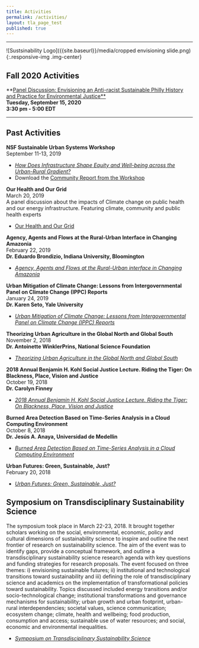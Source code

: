 ```yaml
---
title: Activities
permalink: /activities/
layout: tla_page_test
published: true
---
```

___

![Sustsinability Logo]({{site.baseurl}}/media/cropped envisioning slide.png){:.responsive-img .img-center}

## Fall 2020 Activities 
**[Panel Discussion: Envisioning an Anti-racist Sustainable Philly History and Practice for Environmental Justice**](https://events.temple.edu/panel-discussion-envisioning-an-anti-racist-sustainable-philly-history-and-practice-for)<br>
**Tuesday, September 15, 2020**<br> 
**3:30 pm - 5:00 EDT**<br> 

___

## Past Activities 
**NSF Sustainable Urban Systems Workshop**<br>
September 11-13, 2019  
- [_How Does Infrastructure Shape Equity and Well-being across the Urban-Rural Gradient?_](https://sites.temple.edu/susworkshop/)<br>
- Download the [Community Report from the Workshop](https://drive.google.com/open?id=1yZfBqFTSi6-KWA60W57qnr2kupdbS9Tf)<br>

**Our Health and Our Grid**<br>
March 20, 2019  
A panel discussion about the impacts of Climate change on public health and our energy infrastructure. Featuring climate, community and public health experts
- [Our Health and Our Grid](https://events.temple.edu/our-health-our-grid-impacts-of-climate-change)

**Agency, Agents and Flows at the Rural-Urban Interface in Changing Amazonia**<br>
February 22, 2019  
**Dr. Eduardo Brondizio, Indiana University, Bloomington**<br>
- [_Agency, Agents and Flows at the Rural-Urban interface in Changing Amazonia_](https://events.temple.edu/dr-eduardo-s-brond%C3%ADzio-agency-agents-and-flows-at-the-rural-urban-interface-in-changing-amazonia)

**Urban Mitigation of Climate Change: Lessons from Intergovernmental Panel on Climate Change (IPPC) Reports**<br>
January 24, 2019  
**Dr. Karen Seto, Yale University**<br>
- [_Urban Mitigation of Climate Change: Lessons from Intergovernmental Panel on Climate Change (IPPC) Reports_](https://liberalarts.temple.edu/news/dr-karen-seto-lecture-january-24th)

**Theorizing Urban Agriculture in the Global North and Global South**<br>
November 2, 2018  
**Dr. Antoinette WinklerPrins, National Science Foundation**
- [_Theorizing Urban Agriculture in the Global North and Global South_](https://events.temple.edu/dr-antoinette-winklerprins-theorizing-urban-agriculture-in-the-global-north-global-south)

**2018 Annual Benjamin H. Kohl Social Justice Lecture. Riding the Tiger: On Blackness, Place, Vision and Justice**<br>
October 19, 2018  
**Dr. Carolyn Finney**<br>
- [_2018 Annual Benjamin H. Kohl Social Justice Lecture. Riding the Tiger: On Blackness, Place, Vision and Justice_](https://events.temple.edu/benjamin-h-kohl-social-justice-lecture-dr-carolyn-finney-riding-the-tiger-on-blackness-place-vision)

**Burned Area Detection Based on Time-Series Analysis in a Cloud Computing Environment**<br>
October 8, 2018  
**Dr. Jesús A. Anaya, Universidad de Medellin**<br>
- [_Burned Area Detection Based on Time-Series Analysis in a Cloud Computing Environment_](https://events.temple.edu/jesus-a-anaya-burned-area-detection-based-on-time-series-analysis-in-a-cloud-computing-environment)

**Urban Futures: Green, Sustainable, Just?**<br>
February 20, 2018<br>
- [_Urban Futures: Green, Sustainable, Just?_](https://events.temple.edu/urban-futures-green-sustainable-just)

## Symposium on Transdisciplinary Sustainability Science
The symposium took place in March 22-23, 2018. It brought together scholars working on the social, environmental, economic, policy and cultural dimensions of sustainability science to inspire and outline the next frontier of research on sustainability science. The aim of the event was to identify gaps, provide a conceptual framework, and outline a transdisciplinary sustainability science research agenda with key questions and funding strategies for research proposals. The event focused on three themes: i) envisioning sustainable futures; ii) institutional and technological transitions toward sustainability and iii) defining the role of transdisciplinary science and academics on the implementation of transformational policies toward sustainability. Topics discussed included energy transitions and/or socio-technological change; institutional transformations and governance mechanisms for sustainability; urban growth and urban footprint, urban-rural interdependencies; societal values, science communication; ecosystem change; climate, health and wellbeing; food production, consumption and access; sustainable use of water resources; and social, economic and environmental inequalities.

- [_Symposium on Transdisciplinary Sustainability Science_](https://events.temple.edu/sites/research/files/images/agenda3.8.18.pdf)
